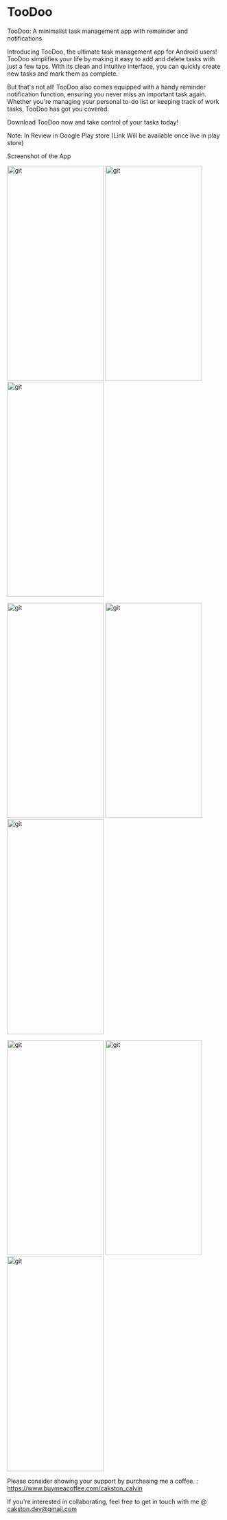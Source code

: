 # TooDoo

TooDoo: A minimalist task management app with remainder and notifications

Introducing TooDoo, the ultimate task management app for Android users! TooDoo simplifies your life by making it easy to add and delete tasks with just a few taps. With its clean and intuitive interface, you can quickly create new tasks and mark them as complete.

But that's not all! TooDoo also comes equipped with a handy reminder notification function, ensuring you never miss an important task again. Whether you're managing your personal to-do list or keeping track of work tasks, TooDoo has got you covered.

Download TooDoo now and take control of your tasks today! 

Note: In Review in Google Play store (Link Will be available once live in play store)

Screenshot of the App

<img src="https://github.com/Cakston/TooDoo/assets/85932702/d4148d6f-b5ec-495a-88d5-f733727da48f" alt="git" width="225" height="500">   <img src="https://github.com/Cakston/TooDoo/assets/85932702/9658214c-2221-415e-b367-1df63022ffea" alt="git" width="225" height="500"> <img src="https://github.com/Cakston/TooDoo/assets/85932702/6359e578-82cf-42ab-9029-6689a510d5db" alt="git" width="225" height="500">

<img src="https://github.com/Cakston/TooDoo/assets/85932702/00c64faa-81a5-4c26-af90-b019887ee9a6" alt="git" width="225" height="500"> <img src="https://github.com/Cakston/TooDoo/assets/85932702/1bafa6c5-a835-414e-9bba-3cc54406f878" alt="git" width="225" height="500"> <img src="https://github.com/Cakston/TooDoo/assets/85932702/4d4da2bb-f025-416c-b659-f22fd1b42646" alt="git" width="225" height="500">


<img src="https://github.com/Cakston/TooDoo/assets/85932702/b1da153e-4c2d-41c0-a686-67718e677411" alt="git" width="225" height="500"> <img src="https://github.com/Cakston/TooDoo/assets/85932702/b6f5b6d3-c086-4b56-bacf-a0be0de681d1" alt="git" width="225" height="500"> <img src="https://github.com/Cakston/TooDoo/assets/85932702/c8a8de2e-4616-4ab3-b769-e6fb20d98eb0" alt="git" width="225" height="500">


Please consider showing your support by purchasing me a coffee. : https://www.buymeacoffee.com/cakston_calvin 

If you're interested in collaborating, feel free to get in touch with me @ cakston.dev@gmail.com









